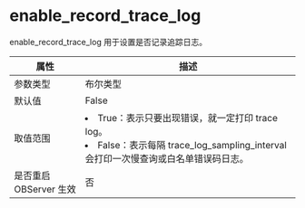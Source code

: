 enable_record_trace_log 
============================================

enable_record_trace_log 用于设置是否记录追踪日志。


|      **属性**      |                                                                                        **描述**                                                                                        |
|------------------|--------------------------------------------------------------------------------------------------------------------------------------------------------------------------------------|
| 参数类型             | 布尔类型                                                                                                                                                                                 |
| 默认值              | False                                                                                                                                                                                |
| 取值范围             | <li> True：表示只要出现错误，就一定打印 trace log。   </li><li> False：表示每隔 trace_log_sampling_interval 会打印一次慢查询或白名单错误码日志。    |
| 是否重启 OBServer 生效 | 否                                                                                                                                                                                    |


